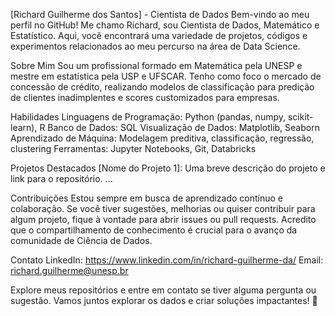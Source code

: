 [Richard Guilherme dos Santos] - Cientista de Dados
Bem-vindo ao meu perfil no GitHub! Me chamo Richard, sou Cientista de Dados, Matemático e Estatístico. Aqui, você encontrará uma variedade de projetos, códigos e experimentos relacionados ao meu percurso na área de Data Science.

Sobre Mim
Sou um profissional formado em Matemática pela UNESP e mestre em estatística pela USP e UFSCAR. Tenho como foco o mercado de concessão de crédito, realizando modelos de classificação para predição de clientes inadimplentes e scores customizados para empresas.

Habilidades
Linguagens de Programação: Python (pandas, numpy, scikit-learn), R
Banco de Dados: SQL
Visualização de Dados: Matplotlib, Seaborn
Aprendizado de Máquina: Modelagem preditiva, classificação, regressão, clustering
Ferramentas: Jupyter Notebooks, Git, Databricks

Projetos Destacados
[Nome do Projeto 1]: Uma breve descrição do projeto e link para o repositório.
...

Contribuições
Estou sempre em busca de aprendizado contínuo e colaboração. Se você tiver sugestões, melhorias ou quiser contribuir para algum projeto, fique à vontade para abrir issues ou pull requests. Acredito que o compartilhamento de conhecimento é crucial para o avanço da comunidade de Ciência de Dados.

Contato
LinkedIn: https://www.linkedin.com/in/richard-guilherme-da/
Email: richard.guilherme@unesp.br

Explore meus repositórios e entre em contato se tiver alguma pergunta ou sugestão. Vamos juntos explorar os dados e criar soluções impactantes! 🚀
